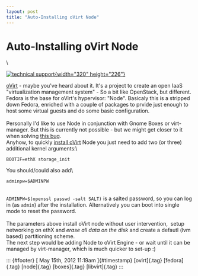 ```yaml
---
layout: post
title: "Auto-Installing oVirt Node"
---
```



Auto-Installing oVirt Node
==========================

\

[![technical
support](http://farm1.staticflickr.com/32/35690071_d108779e3d_n.jpg){width="320"
height="226"}](http://www.flickr.com/photos/davemorris/35690071/ "technical support von Daveybot bei Flickr")

[oVirt](http://www.ovirt.org/) - maybe you've heard about it. It's a
project to create an open IaaS "virtualization management system" - So a
bit like OpenStack, but different.\
Fedora is the base for oVirt's hypervisor: "Node". Basicaly this is a
stripped down Fedora, enriched with a couple of packages to prvide just
enough to host some virtual guests and do some basic configuration.\
\
Personally I'd like to use Node in conjunction with Gnome Boxes or
virt-manager. But this is currently not possible - but we might get
closer to it when solving [this
bug](https://bugzilla.redhat.com/show_bug.cgi?id=810272).\
Anyhow, to quickly [install oVirt](http://www.ovirt.org/get-ovirt/) Node
you just need to add two (or three) additional kernel arguments:\

    BOOTIF=ethX storage_init

You should/could also add\

    adminpw=$ADMINPW

\
`ADMINPW=$(openssl passwd -salt SALT)` is a salted password, so you can
log in (as `admin`) after the installation. Alternatively you can boot
into single mode to reset the password.\
\
The parameters above install oVirt node without user intervention, 
setup networking on ethX and *erase all data on the disk* and create a
defautl (lvm based) partitioning scheme.\
The next step would be adding Node to oVirt Engine - or wait until it
can be managed by virt-manager, which is much quicker to set-up :)

::: {#footer}
[ May 15th, 2012 11:19am ]{#timestamp} [ovirt]{.tag} [fedora]{.tag}
[node]{.tag} [boxes]{.tag} [libvirt]{.tag}
:::
